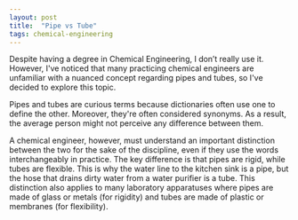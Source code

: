 ```yaml
---
layout: post
title:  "Pipe vs Tube"
tags: chemical-engineering
---
```

Despite having a degree in Chemical Engineering, I don’t really use it. However, I've noticed that many practicing chemical engineers are unfamiliar with a nuanced concept regarding pipes and tubes, so I've decided to explore this topic.

Pipes and tubes are curious terms because dictionaries often use one to define the other. Moreover, they're often considered synonyms. As a result, the average person might not perceive any difference between them.

A chemical engineer, however, must understand an important distinction between the two for the sake of the discipline, even if they use the words interchangeably in practice. The key difference is that pipes are rigid, while tubes are flexible. This is why the water line to the kitchen sink is a pipe, but the hose that drains dirty water from a water purifier is a tube.  This distinction also applies to many laboratory apparatuses where pipes are made of glass or metals (for rigidity) and tubes are made of plastic or membranes (for flexibility).